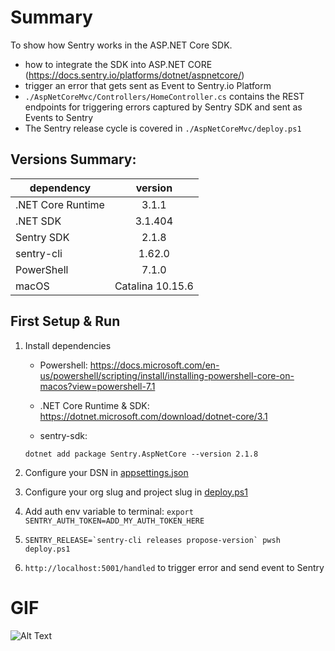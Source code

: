 # Summary
To show how Sentry works in the ASP.NET Core SDK.
- how to integrate the SDK into ASP.NET CORE (https://docs.sentry.io/platforms/dotnet/aspnetcore/)
- trigger an error that gets sent as Event to Sentry.io Platform
- `./AspNetCoreMvc/Controllers/HomeController.cs` contains the REST endpoints for triggering errors captured by Sentry SDK and sent as Events to Sentry
- The Sentry release cycle is covered in `./AspNetCoreMvc/deploy.ps1`

## Versions Summary:

| dependency      | version           
| ------------- |:-------------:| 
| .NET Core Runtime      | 3.1.1  |
| .NET SDK  | 3.1.404   |
| Sentry SDK  | 2.1.8   |
| sentry-cli   | 1.62.0   |
| PowerShell  | 7.1.0   |
| macOS | Catalina 10.15.6|


## First Setup & Run
1. Install dependencies
   - Powershell: 
   https://docs.microsoft.com/en-us/powershell/scripting/install/installing-powershell-core-on-macos?view=powershell-7.1

   - .NET Core Runtime & SDK:
    https://dotnet.microsoft.com/download/dotnet-core/3.1

    - sentry-sdk:
    ```
    dotnet add package Sentry.AspNetCore --version 2.1.8
    ```

2. Configure your DSN in [appsettings.json](appsettings.json)

3. Configure your org slug and project slug in [deploy.ps1](deploy.ps1)

4. Add auth env variable to terminal: 
```export SENTRY_AUTH_TOKEN=ADD_MY_AUTH_TOKEN_HERE```

5. ```SENTRY_RELEASE=`sentry-cli releases propose-version` pwsh deploy.ps1```

6. `http://localhost:5001/handled` to trigger error and send event to Sentry

# GIF
![Alt Text](demo.gif)
